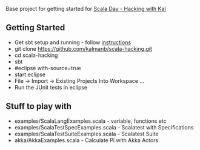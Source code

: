 Base project for getting started for [Scala Day - Hacking with Kal](http://www.meetup.com/auckland-jug/events/93094532/)


## Getting Started
 - Get sbt setup and running - follow [instructions](https://github.com/harrah/xsbt/wiki/Getting-Started-Setup)
 - git clone https://github.com/kalmanb/scala-hacking.git
 - cd scala-hacking
 - sbt
 - #eclipse with-source=true
 - start eclipse
 - File -> Import -> Existing Projects Into Workspace ...
 - Run the JUnit tests in eclipse


## Stuff to play with
 - examples/ScalaLangExamples.scala - variable, functions etc
 - examples/ScalaTestSpecExamples.scala - Scalatest with Specifications
 - examples/ScalaTestSuiteExamples.scala - Scalatest Suite
 - akka/AkkaExamples.scala - Calculate Pi with Akka Actors